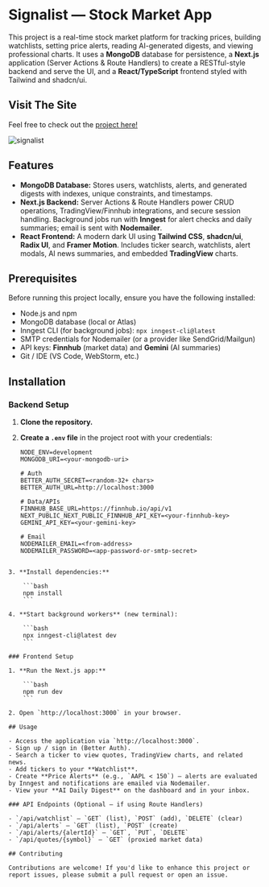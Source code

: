 # Signalist — Stock Market App

This project is a real-time stock market platform for tracking prices, building watchlists, setting price alerts, reading AI-generated digests, and viewing professional charts. It uses a **MongoDB** database for persistence, a **Next.js** application (Server Actions & Route Handlers) to create a RESTful-style backend and serve the UI, and a **React/TypeScript** frontend styled with Tailwind and shadcn/ui.

## Visit The Site

Feel free to check out the [project here!](https://signalistrading.vercel.app/sign-in)

![signalist](https://github.com/user-attachments/assets/90d7e47b-6258-492a-9c56-1663cfbce305)

## Features

- **MongoDB Database:** Stores users, watchlists, alerts, and generated digests with indexes, unique constraints, and timestamps.
- **Next.js Backend:** Server Actions & Route Handlers power CRUD operations, TradingView/Finnhub integrations, and secure session handling. Background jobs run with **Inngest** for alert checks and daily summaries; email is sent with **Nodemailer**.
- **React Frontend:** A modern dark UI using **Tailwind CSS**, **shadcn/ui**, **Radix UI**, and **Framer Motion**. Includes ticker search, watchlists, alert modals, AI news summaries, and embedded **TradingView** charts.

## Prerequisites

Before running this project locally, ensure you have the following installed:

- Node.js and npm
- MongoDB database (local or Atlas)
- Inngest CLI (for background jobs): `npx inngest-cli@latest`
- SMTP credentials for Nodemailer (or a provider like SendGrid/Mailgun)
- API keys: **Finnhub** (market data) and **Gemini** (AI summaries)
- Git / IDE (VS Code, WebStorm, etc.)

## Installation

### Backend Setup

1. **Clone the repository.**
2. **Create a `.env` file** in the project root with your credentials:

   ```env
   NODE_ENV=development
   MONGODB_URI=<your-mongodb-uri>

   # Auth
   BETTER_AUTH_SECRET=<random-32+ chars>
   BETTER_AUTH_URL=http://localhost:3000

   # Data/APIs
   FINNHUB_BASE_URL=https://finnhub.io/api/v1
   NEXT_PUBLIC_NEXT_PUBLIC_FINNHUB_API_KEY=<your-finnhub-key>
   GEMINI_API_KEY=<your-gemini-key>

   # Email
   NODEMAILER_EMAIL=<from-address>
   NODEMAILER_PASSWORD=<app-password-or-smtp-secret>
```

3. **Install dependencies:**

    ```bash
    npm install
    ```

4. **Start background workers** (new terminal):

    ```bash
    npx inngest-cli@latest dev
    ```

### Frontend Setup

1. **Run the Next.js app:**

    ```bash
    npm run dev
    ```

2. Open `http://localhost:3000` in your browser.

## Usage

- Access the application via `http://localhost:3000`.
- Sign up / sign in (Better Auth).
- Search a ticker to view quotes, TradingView charts, and related news.
- Add tickers to your **Watchlist**.
- Create **Price Alerts** (e.g., `AAPL < 150`) — alerts are evaluated by Inngest and notifications are emailed via Nodemailer.
- View your **AI Daily Digest** on the dashboard and in your inbox.

### API Endpoints (Optional — if using Route Handlers)

- `/api/watchlist` — `GET` (list), `POST` (add), `DELETE` (clear)
- `/api/alerts` — `GET` (list), `POST` (create)
- `/api/alerts/{alertId}` — `GET`, `PUT`, `DELETE`
- `/api/quotes/{symbol}` — `GET` (proxied market data)

## Contributing

Contributions are welcome! If you'd like to enhance this project or report issues, please submit a pull request or open an issue.
